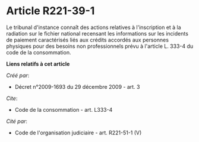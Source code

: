 # Article R221-39-1

Le tribunal d'instance connaît des actions relatives à l'inscription et à la radiation sur le fichier national recensant les
informations sur les incidents de paiement caractérisés liés aux crédits accordés aux personnes physiques pour des besoins
non professionnels prévu à l'article L. 333-4 du code de la consommation.

**Liens relatifs à cet article**

_Créé par_:

  - Décret n°2009-1693 du 29 décembre 2009 - art. 3

_Cite_:

  - Code de la consommation - art. L333-4

_Cité par_:

  - Code de l'organisation judiciaire - art. R221-51-1 (V)
